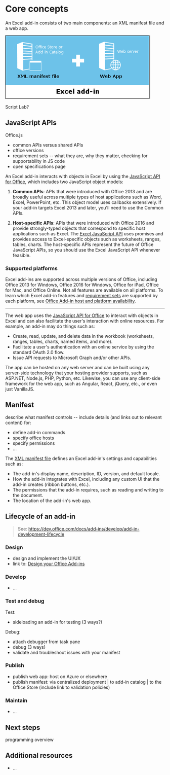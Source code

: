 # Core concepts

An Excel add-in consists of two main components: an XML manifest file and a web app.

![Excel add-in components](images/ExcelAddinComponents.png)

Script Lab?

## JavaScript APIs

Office.js 

* common APIs versus shared APIs
* office versions
* requirement sets -- what they are, why they matter, checking for supportability in JS code
* open specifications page

An Excel add-in interacts with objects in Excel by using the [JavaScript API for Office](../../reference/add-ins/javascript-api-for-office.md?product=excel), which includes two JavaScript object models:

1. **Common APIs**: APIs that were introduced with Office 2013 and are broadly useful across multiple types of host applications such as Word, Excel, PowerPoint, etc. This object model uses callbacks extensively. If your add-in targets Excel 2013 and later, you'll need to use the Common APIs.

2. **Host-specific APIs**: APIs that were introduced with Office 2016 and provide strongly-typed objects that correspond to specific host applications such as Excel. The [Excel JavaScript API](../../reference/excel/excel-add-ins-reference-overview.md?product=excel) uses promises and provides access to Excel-specific objects such as worksheets, ranges, tables, charts. The host-specific APIs represent the future of Office JavaScript APIs, so you should use the Excel JavaScript API whenever feasible.  

### Supported platforms

Excel add-ins are supported across multiple versions of Office, including Office 2013 for Windows, Office 2016 for Windows, Office for iPad, Office for Mac, and Office Online. Not all features are available on all platforms. To learn which Excel add-in features and [requirement sets](../../reference/add-ins/requirement-sets/excel-api-requirement-sets.md?product=excel) are supported by each platform, see [Office Add-in host and platform availability](https://dev.office.com/add-in-availability).

---

The web app uses the [JavaScript API for Office](../../reference/add-ins/javascript-api-for-office.md?product=excel) to interact with objects in Excel and can also facilitate the user's interaction with online resources. For example, an add-in may do things such as:

* Create, read, update, and delete data in the workbook (worksheets, ranges, tables, charts, named items, and more).
* Facilitate a user's authentication with an online service by using the standard OAuth 2.0 flow.
* Issue API requests to Microsoft Graph and/or other APIs.

The app can be hosted on any web server and can be built using any server-side technology that your hosting provider supports, such as ASP.NET, Node.js, PHP, Python, etc. Likewise, you can use any client-side framework for the web app, such as Angular, React, jQuery, etc., or even just VanillaJS.

## Manifest

describe what manifest controls -- include details (and links out to relevant content) for: 

* define add-in commands 
* specify office hosts
* specify permissions
* ...

The [XML manifest file](../overview/add-in-manifests.md?product=excel) defines an Excel add-in's settings and capabilities such as: 

* The add-in's display name, description, ID, version, and default locale.
* How the add-in integrates with Excel, including any custom UI that the add-in creates (ribbon buttons, etc.).
* The permissions that the add-in requires, such as reading and writing to the document.
* The location of the add-in's web app.

## Lifecycle of an add-in

> See: https://dev.office.com/docs/add-ins/develop/add-in-development-lifecycle

### Design

* design and implement the UI/UX
* link to: [Design your Office Add-ins](../design/add-in-design.md?product=excel)

### Develop 

* ...

### Test and debug

Test:
* sideloading an add-in for testing (3 ways?)

Debug:
* attach debugger from task pane
* debug (3 ways)
* validate and troubleshoot issues with your manifest

### Publish

* publish web app:  host on Azure or elsewhere
* publish manifest: via centralized deployment | to add-in catalog | to the Office Store (include link to validation policies)

### Maintain

* ...

## Next steps

programming overview

## Additional resources

* ...